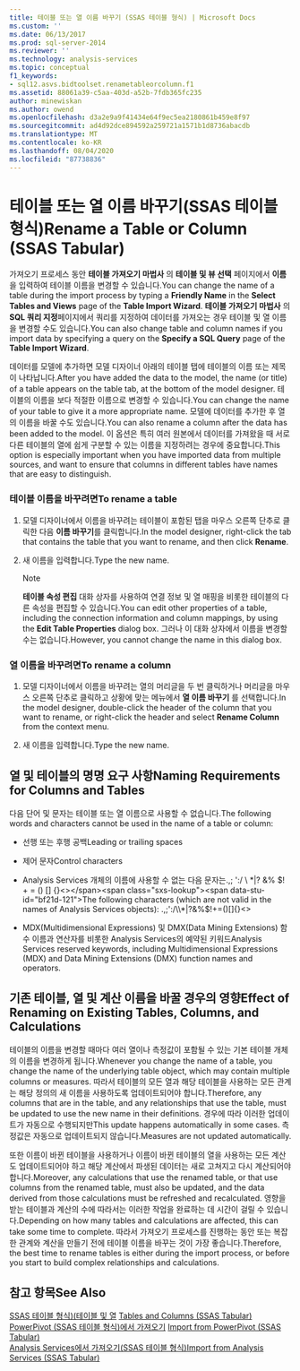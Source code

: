 ```yaml
---
title: 테이블 또는 열 이름 바꾸기 (SSAS 테이블 형식) | Microsoft Docs
ms.custom: ''
ms.date: 06/13/2017
ms.prod: sql-server-2014
ms.reviewer: ''
ms.technology: analysis-services
ms.topic: conceptual
f1_keywords:
- sql12.asvs.bidtoolset.renametableorcolumn.f1
ms.assetid: 88061a39-c5aa-403d-a52b-7fdb365fc235
author: minewiskan
ms.author: owend
ms.openlocfilehash: d3a2e9a9f41434e64f9ec5ea2180861b459e8f97
ms.sourcegitcommit: ad4d92dce894592a259721a1571b1d8736abacdb
ms.translationtype: MT
ms.contentlocale: ko-KR
ms.lasthandoff: 08/04/2020
ms.locfileid: "87738836"
---
```

# <a name="rename-a-table-or-column-ssas-tabular"></a><span data-ttu-id="bf21d-102">테이블 또는 열 이름 바꾸기(SSAS 테이블 형식)</span><span class="sxs-lookup"><span data-stu-id="bf21d-102">Rename a Table or Column (SSAS Tabular)</span></span>
  <span data-ttu-id="bf21d-103">가져오기 프로세스 동안 **테이블 가져오기 마법사** 의 **테이블 및 뷰 선택** 페이지에서 **이름**을 입력하여 테이블 이름을 변경할 수 있습니다.</span><span class="sxs-lookup"><span data-stu-id="bf21d-103">You can change the name of a table during the import process by typing a **Friendly Name** in the **Select Tables and Views** page of the **Table Import Wizard**.</span></span> <span data-ttu-id="bf21d-104">**테이블 가져오기 마법사** 의 **SQL 쿼리 지정**페이지에서 쿼리를 지정하여 데이터를 가져오는 경우 테이블 및 열 이름을 변경할 수도 있습니다.</span><span class="sxs-lookup"><span data-stu-id="bf21d-104">You can also change table and column names if you import data by specifying a query on the **Specify a SQL Query** page of the **Table Import Wizard**.</span></span>  
  
 <span data-ttu-id="bf21d-105">데이터를 모델에 추가하면 모델 디자이너 아래의 테이블 탭에 테이블의 이름 또는 제목이 나타납니다.</span><span class="sxs-lookup"><span data-stu-id="bf21d-105">After you have added the data to the model, the name (or title) of a table appears on the table tab, at the bottom of the model designer.</span></span> <span data-ttu-id="bf21d-106">테이블의 이름을 보다 적절한 이름으로 변경할 수 있습니다.</span><span class="sxs-lookup"><span data-stu-id="bf21d-106">You can change the name of your table to give it a more appropriate name.</span></span> <span data-ttu-id="bf21d-107">모델에 데이터를 추가한 후 열의 이름을 바꿀 수도 있습니다.</span><span class="sxs-lookup"><span data-stu-id="bf21d-107">You can also rename a column after the data has been added to the model.</span></span> <span data-ttu-id="bf21d-108">이 옵션은 특히 여러 원본에서 데이터를 가져왔을 때 서로 다른 테이블의 열에 쉽게 구분할 수 있는 이름을 지정하려는 경우에 중요합니다.</span><span class="sxs-lookup"><span data-stu-id="bf21d-108">This option is especially important when you have imported data from multiple sources, and want to ensure that columns in different tables have names that are easy to distinguish.</span></span>  
  
### <a name="to-rename-a-table"></a><span data-ttu-id="bf21d-109">테이블 이름을 바꾸려면</span><span class="sxs-lookup"><span data-stu-id="bf21d-109">To rename a table</span></span>  
  
1.  <span data-ttu-id="bf21d-110">모델 디자이너에서 이름을 바꾸려는 테이블이 포함된 탭을 마우스 오른쪽 단추로 클릭한 다음 **이름 바꾸기**를 클릭합니다.</span><span class="sxs-lookup"><span data-stu-id="bf21d-110">In the model designer, right-click the tab that contains the table that you want to rename, and then click **Rename**.</span></span>  
  
2.  <span data-ttu-id="bf21d-111">새 이름을 입력합니다.</span><span class="sxs-lookup"><span data-stu-id="bf21d-111">Type the new name.</span></span>  
  
    > [!NOTE]  
    >  <span data-ttu-id="bf21d-112">**테이블 속성 편집** 대화 상자를 사용하여 연결 정보 및 열 매핑을 비롯한 테이블의 다른 속성을 편집할 수 있습니다.</span><span class="sxs-lookup"><span data-stu-id="bf21d-112">You can edit other properties of a table, including the connection information and column mappings, by using the **Edit Table Properties** dialog box.</span></span> <span data-ttu-id="bf21d-113">그러나 이 대화 상자에서 이름을 변경할 수는 없습니다.</span><span class="sxs-lookup"><span data-stu-id="bf21d-113">However, you cannot change the name in this dialog box.</span></span>  
  
### <a name="to-rename-a-column"></a><span data-ttu-id="bf21d-114">열 이름을 바꾸려면</span><span class="sxs-lookup"><span data-stu-id="bf21d-114">To rename a column</span></span>  
  
1.  <span data-ttu-id="bf21d-115">모델 디자이너에서 이름을 바꾸려는 열의 머리글을 두 번 클릭하거나 머리글을 마우스 오른쪽 단추로 클릭하고 상황에 맞는 메뉴에서 **열 이름 바꾸기** 를 선택합니다.</span><span class="sxs-lookup"><span data-stu-id="bf21d-115">In the model designer, double-click the header of the column that you want to rename, or right-click the header and select **Rename Column** from the context menu.</span></span>  
  
2.  <span data-ttu-id="bf21d-116">새 이름을 입력합니다.</span><span class="sxs-lookup"><span data-stu-id="bf21d-116">Type the new name.</span></span>  
  
## <a name="naming-requirements-for-columns-and-tables"></a><span data-ttu-id="bf21d-117">열 및 테이블의 명명 요구 사항</span><span class="sxs-lookup"><span data-stu-id="bf21d-117">Naming Requirements for Columns and Tables</span></span>  
 <span data-ttu-id="bf21d-118">다음 단어 및 문자는 테이블 또는 열 이름으로 사용할 수 없습니다.</span><span class="sxs-lookup"><span data-stu-id="bf21d-118">The following words and characters cannot be used in the name of a table or column:</span></span>  
  
-   <span data-ttu-id="bf21d-119">선행 또는 후행 공백</span><span class="sxs-lookup"><span data-stu-id="bf21d-119">Leading or trailing spaces</span></span>  
  
-   <span data-ttu-id="bf21d-120">제어 문자</span><span class="sxs-lookup"><span data-stu-id="bf21d-120">Control characters</span></span>  
  
-   <span data-ttu-id="bf21d-121">Analysis Services 개체의 이름에 사용할 수 없는 다음 문자는.,; ':/ \\ \*|? &% $! + = () [] {}<></span><span class="sxs-lookup"><span data-stu-id="bf21d-121">The following characters (which are not valid in the names of Analysis Services objects): .,;':/\\*|?&%$!+=()[]{}<></span></span>  
  
-   <span data-ttu-id="bf21d-122">MDX(Multidimensional Expressions) 및 DMX(Data Mining Extensions) 함수 이름과 연산자를 비롯한 Analysis Services의 예약된 키워드</span><span class="sxs-lookup"><span data-stu-id="bf21d-122">Analysis Services reserved keywords, including Multidimensional Expressions (MDX) and Data Mining Extensions (DMX) function names and operators.</span></span>  
  
## <a name="effect-of-renaming-on-existing-tables-columns-and-calculations"></a><span data-ttu-id="bf21d-123">기존 테이블, 열 및 계산 이름을 바꿀 경우의 영향</span><span class="sxs-lookup"><span data-stu-id="bf21d-123">Effect of Renaming on Existing Tables, Columns, and Calculations</span></span>  
 <span data-ttu-id="bf21d-124">테이블의 이름을 변경할 때마다 여러 열이나 측정값이 포함될 수 있는 기본 테이블 개체의 이름을 변경하게 됩니다.</span><span class="sxs-lookup"><span data-stu-id="bf21d-124">Whenever you change the name of a table, you change the name of the underlying table object, which may contain multiple columns or measures.</span></span> <span data-ttu-id="bf21d-125">따라서 테이블의 모든 열과 해당 테이블을 사용하는 모든 관계는 해당 정의의 새 이름을 사용하도록 업데이트되어야 합니다.</span><span class="sxs-lookup"><span data-stu-id="bf21d-125">Therefore, any columns that are in the table, and any relationships that use the table, must be updated to use the new name in their definitions.</span></span> <span data-ttu-id="bf21d-126">경우에 따라 이러한 업데이트가 자동으로 수행되지만</span><span class="sxs-lookup"><span data-stu-id="bf21d-126">This update happens automatically in some cases.</span></span> <span data-ttu-id="bf21d-127">측정값은 자동으로 업데이트되지 않습니다.</span><span class="sxs-lookup"><span data-stu-id="bf21d-127">Measures are not updated automatically.</span></span>  
  
 <span data-ttu-id="bf21d-128">또한 이름이 바뀐 테이블을 사용하거나 이름이 바뀐 테이블의 열을 사용하는 모든 계산도 업데이트되어야 하고 해당 계산에서 파생된 데이터는 새로 고쳐지고 다시 계산되어야 합니다.</span><span class="sxs-lookup"><span data-stu-id="bf21d-128">Moreover, any calculations that use the renamed table, or that use columns from the renamed table, must also be updated, and the data derived from those calculations must be refreshed and recalculated.</span></span> <span data-ttu-id="bf21d-129">영향을 받는 테이블과 계산의 수에 따라서는 이러한 작업을 완료하는 데 시간이 걸릴 수 있습니다.</span><span class="sxs-lookup"><span data-stu-id="bf21d-129">Depending on how many tables and calculations are affected, this can take some time to complete.</span></span> <span data-ttu-id="bf21d-130">따라서 가져오기 프로세스를 진행하는 동안 또는 복잡한 관계와 계산을 만들기 전에 테이블 이름을 바꾸는 것이 가장 좋습니다.</span><span class="sxs-lookup"><span data-stu-id="bf21d-130">Therefore, the best time to rename tables is either during the import process, or before you start to build complex relationships and calculations.</span></span>  
  
## <a name="see-also"></a><span data-ttu-id="bf21d-131">참고 항목</span><span class="sxs-lookup"><span data-stu-id="bf21d-131">See Also</span></span>  
 <span data-ttu-id="bf21d-132">[SSAS 테이블 형식&#41;&#40;테이블 및 열](tables-and-columns-ssas-tabular.md) </span><span class="sxs-lookup"><span data-stu-id="bf21d-132">[Tables and Columns &#40;SSAS Tabular&#41;](tables-and-columns-ssas-tabular.md) </span></span>  
 <span data-ttu-id="bf21d-133">[PowerPivot &#40;SSAS 테이블 형식&#41;에서 가져오기](import-from-power-pivot-ssas-tabular.md) </span><span class="sxs-lookup"><span data-stu-id="bf21d-133">[Import from PowerPivot &#40;SSAS Tabular&#41;](import-from-power-pivot-ssas-tabular.md) </span></span>  
 [<span data-ttu-id="bf21d-134">Analysis Services에서 가져오기&#40;SSAS 테이블 형식&#41;</span><span class="sxs-lookup"><span data-stu-id="bf21d-134">Import from Analysis Services &#40;SSAS Tabular&#41;</span></span>](import-from-analysis-services-ssas-tabular.md)  
  
  
